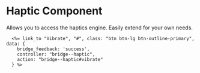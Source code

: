 
# Haptic Component

Allows you to access the haptics engine. Easily extend for your own needs.

```eruby
  <%= link_to "Vibrate", "#", class: "btn btn-lg btn-outline-primary", data: {
    bridge_feedback: 'success',
    controller: "bridge--haptic",
    action: "bridge--haptic#vibrate"
  } %>
```
